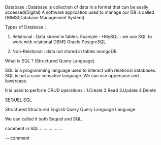Database : 
    Database is collection of data in a format that can be easily accessed(Digital)
A software application used to manage our DB is called DBMS(Database Management System)

Types of Database :
1. Relational :
    Data stored in tables.
Example :
*MySQL : we use SQL to work with relational DBMS
Oracle
PostgreSQL


2. Non-Relational :
    data not stored in tables
mongoDB

What is SQL ?
(Structured Query Language)

SQL is a programming language used to interact with relational databases.
SQL is not a case sensative language. We can use uppercase and lowercase.

It is used to perform CRUD operations :
1.Create
2.Read
3.Update
4.Delete


SEQUEL         SQL

Structured     Structured
English        Query
Query          Language
Language

We can called it both Sequel and SQL.



comment in SQL :
................

-- comment